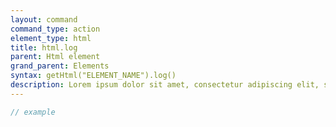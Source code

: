 ```yaml
---
layout: command
command_type: action
element_type: html
title: html.log
parent: Html element
grand_parent: Elements
syntax: getHtml("ELEMENT_NAME").log()
description: Lorem ipsum dolor sit amet, consectetur adipiscing elit, sed do eiusmod tempor incididunt ut labore et dolore magna aliqua. Ut enim ad minim veniam, quis nostrud exercitation ullamco laboris nisi ut aliquip ex ea commodo consequat.
---
```


```javascript
// example
```